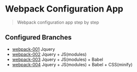 # Webpack Configuration App
> Webpack configuration app step by step

## Configured Branches
- [webpack-001](https://github.com/dbulan/app-webpack/tree/001-jquery) Jquery
- [webpack-002](https://github.com/dbulan/app-webpack/tree/002-jquery-jsmodules) Jquery + JS(modules)
- [webpack-003](https://github.com/dbulan/app-webpack/tree/003-jquery-jsmodules-babel) Jquery + JS(modules) + Babel
- [webpack-004](https://github.com/dbulan/app-webpack/tree/004-jquery-jsmodules-babel-cssmin) Jquery + JS(modules) + Babel + CSS(minify)